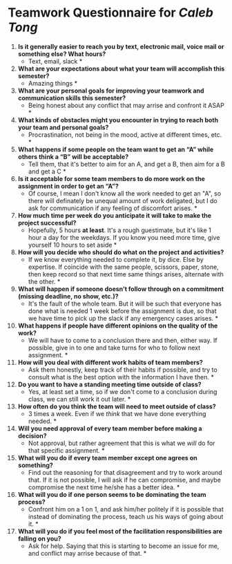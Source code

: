 # Teamwork Questionnaire for _Caleb Tong_

1. __Is it generally easier to reach you by text, electronic mail, voice mail or something else?  What hours?__ 
   * Text, email, slack *
1. __What are your expectations about what your team will accomplish this semester?__ 
   * Amazing things *
1. __What are your personal goals for improving your teamwork and communication skills this semester?__ 
   * Being honest about any conflict that may arrise and confront it ASAP *
1. __What kinds of obstacles might you encounter in trying to reach both your team and personal goals?__ 
   * Procrastination, not being in the mood, active at different times, etc. *
1. __What happens if some people on the team want to get an “A” while others think a “B” will be acceptable?__ 
   * Tell them, that it's better to aim for an A, and get a B, then aim for a B and get a C *
1. __Is it acceptable for some team members to do more work on the assignment in order to get an “A”?__ 
   * Of course, I mean I don't know all the work needed to get an "A", so there will definately be unequal amount of work deligated, but I do ask for communication if any feeling of discomfort arises. *
1. __How much time per week do you anticipate it will take to make the project successful?__ 
   * Hopefully, 5 hours __at least__. It's a rough guestimate, but it's like 1 hour a day for the weekdays. If you know you need more time, give yourself 10 hours to set aside *
1. __How will you decide who should do what on the project and activities?__ 
   * If we know everything needed to complete it, by dice. Else by expertise. If coincide with the same people, scissors, paper, stone, then keep record so that next time same things arises, alternate with the other. *
1. __What will happen if someone doesn’t follow through on a commitment (missing deadline, no show, etc.)?__ 
   * It's the fault of the whole team. But it will be such that everyone has done what is needed 1 week before the assignment is due, so that we have time to pick up the slack if any emergency cases arises. *
1. __What happens if people have different opinions on the quality of the work?__ 
   * We will have to come to a conclusion there and then, either way. If possible, give in to one and take turns for who to follow next assignment. *
1. __How will you deal with different work habits of team members?__ 
   * Ask them honestly, keep track of their habits if possible, and try to consult what is the best option with the information I have then. *
1. __Do you want to have a standing meeting time outside of class?__ 
   * Yes, at least set a time, so if we don't come to a conclusion during class, we can still work it out later. *
1. __How often do you think the team will need to meet outside of class?__ 
   * 3 times a week. Even if we _think_ that we have done everything needed. *
1. __Will you need approval of every team member before making a decision?__ 
   * Not approval, but rather agreement that this is what we _will_ do for that specific assignment. *
1. __What will you do if every team member except one agrees on something?__ 
   * Find out the reasoning for that disagreement and try to work around that. If it is not possible, I will ask if he can compromise, and maybe compromise the next time he/she has a better idea. *
1. __What will you do if one person seems to be dominating the team process?__ 
   * Confront him on a 1 on 1, and ask him/her politely if it is possible that instead of dominating the process, teach us his ways of going about it. *
1. __What will you do if you feel most of the facilitation responsibilities are falling on you?__ 
   * Ask for help. Saying that this is starting to become an issue for me, and conflict may arrise because of that. *
